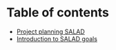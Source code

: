 # Table of contents

* [Project planning SALAD](README.md)
* [Introduction to SALAD goals](introduction-to-salad-goals.md)
